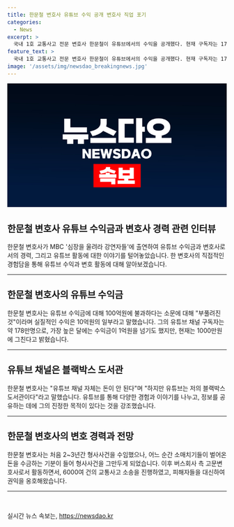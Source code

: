 ```yaml
---
title: 한문철 변호사 유튜브 수익 공개 변호사 직업 포기
categories:
  - News
excerpt: >
  국내 1호 교통사고 전문 변호사 한문철이 유튜브에서의 수익을 공개했다. 현재 구독자는 178만명이며, 유튜브 수익은 1000만원 수준이라고 밝혔다. 그는 변호사로 일하면서 돈이 쉽게 들어왔지만, 회의감을 느껴 형사사건을 그만두고 교통사고 관련 저서를 통해 버스회사 측 고문변호사로 전환했다. 이후 피해자들을 도울 수 있는 기회를 찾아 6000여 건의 교통사고 소송을 진행하고 있다.
feature_text: >
  국내 1호 교통사고 전문 변호사 한문철이 유튜브에서의 수익을 공개했다. 현재 구독자는 178만명이며, 유튜브 수익은 1000만원 수준이라고 밝혔다. 그는 변호사로 일하면서 돈이 쉽게 들어왔지만, 회의감을 느껴 형사사건을 그만두고 교통사고 관련 저서를 통해 버스회사 측 고문변호사로 전환했다. 이후 피해자들을 도울 수 있는 기회를 찾아 6000여 건의 교통사고 소송을 진행하고 있다.
image: '/assets/img/newsdao_breakingnews.jpg'
---
```


<p><img src="/assets/img/newsdao_breakingnews.jpg" alt="firstkoreanews 속보" /></p>

<h2>한문철 변호사 유튜브 수익금과 변호사 경력 관련 인터뷰</h2>

<p data-ke-size="size16">한문철 변호사가 MBC '심장을 울려라 강연자들'에 출연하여 유튜브 수익금과 변호사로서의 경력, 그리고 유튜브 활동에 대한 이야기를 털어놓았습니다. 한 변호사의 직접적인 경험담을 통해 유튜브 수익과 변호 활동에 대해 알아보겠습니다.</p>

<hr>

<h2 data-ke-size="size26">한문철 변호사의 유튜브 수익금</h2>

<p data-ke-size="size16">한문철 변호사는 유튜브 수익금에 대해 100억원에 불과하다는 소문에 대해 "부풀려진 것"이라며 실질적인 수익은 10억원의 일부라고 말했습니다. 그의 유튜브 채널 구독자는 약 178만명으로, 가장 높은 달에는 수익금이 1억원을 넘기도 했지만, 현재는 1000만원에 그친다고 밝혔습니다.</p>

<hr>

<h2 data-ke-size="size26">유튜브 채널은 블랙박스 도서관</h2>

<p data-ke-size="size16">한문철 변호사는 "유튜브 채널 자체는 돈이 안 된다"며 "하지만 유튜브는 저의 블랙박스 도서관이다"라고 말했습니다. 유튜브를 통해 다양한 경험과 이야기를 나누고, 정보를 공유하는 데에 그의 진정한 목적이 있다는 것을 강조했습니다.</p>

<hr>

<h2 data-ke-size="size26">한문철 변호사의 변호 경력과 전망</h2>

<p data-ke-size="size16">한문철 변호사는 처음 2~3년간 형사사건을 수임했으나, 어느 순간 소매치기들이 벌어온 돈을 수금하는 기분이 들어 형사사건을 그만두게 되었습니다. 이후 버스회사 측 고문변호사로서 활동하면서, 6000여 건의 교통사고 소송을 진행하였고, 피해자들을 대신하여 권익을 옹호해왔습니다.</p>

<hr>

<p data-ke-size="size16">&nbsp;</p>
실시간 뉴스 속보는, <a href="https://newsdao.kr" rel="dofollow">https://newsdao.kr</a>


